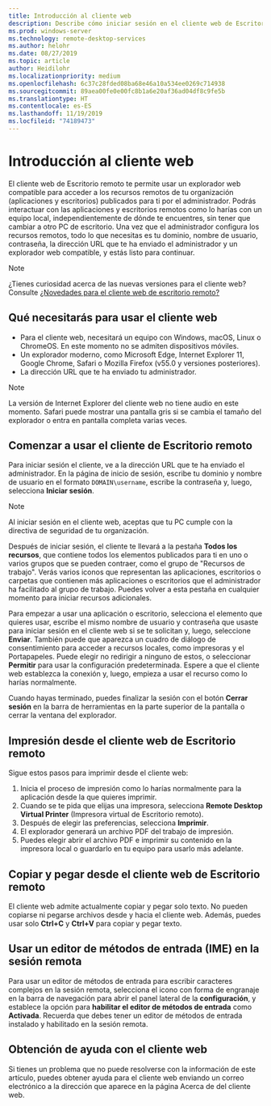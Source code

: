 ```yaml
---
title: Introducción al cliente web
description: Describe cómo iniciar sesión en el cliente web de Escritorio remoto.
ms.prod: windows-server
ms.technology: remote-desktop-services
ms.author: helohr
ms.date: 08/27/2019
ms.topic: article
author: Heidilohr
ms.localizationpriority: medium
ms.openlocfilehash: 6c37c28fded08ba68e46a10a534ee0269c714938
ms.sourcegitcommit: 89aea00fe0e00fc8b1a6e20af36ad04df8c9fe5b
ms.translationtype: HT
ms.contentlocale: es-ES
ms.lasthandoff: 11/19/2019
ms.locfileid: "74189473"
---
```

# <a name="get-started-with-the-web-client"></a>Introducción al cliente web

El cliente web de Escritorio remoto te permite usar un explorador web compatible para acceder a los recursos remotos de tu organización (aplicaciones y escritorios) publicados para ti por el administrador. Podrás interactuar con las aplicaciones y escritorios remotos como lo harías con un equipo local, independientemente de dónde te encuentres, sin tener que cambiar a otro PC de escritorio. Una vez que el administrador configura los recursos remotos, todo lo que necesitas es tu dominio, nombre de usuario, contraseña, la dirección URL que te ha enviado el administrador y un explorador web compatible, y estás listo para continuar.

>[!NOTE]
>¿Tienes curiosidad acerca de las nuevas versiones para el cliente web? Consulte [¿Novedades para el cliente web de escritorio remoto?](web-client-whatsnew.md)

## <a name="what-youll-need-to-use-the-web-client"></a>Qué necesitarás para usar el cliente web

* Para el cliente web, necesitará un equipo con Windows, macOS, Linux o ChromeOS. En este momento no se admiten dispositivos móviles.
* Un explorador moderno, como Microsoft Edge, Internet Explorer 11, Google Chrome, Safari o Mozilla Firefox (v55.0 y versiones posteriores).
* La dirección URL que te ha enviado tu administrador.

>[!NOTE]
>La versión de Internet Explorer del cliente web no tiene audio en este momento.
>Safari puede mostrar una pantalla gris si se cambia el tamaño del explorador o entra en pantalla completa varias veces.

## <a name="start-using-the-remote-desktop-client"></a>Comenzar a usar el cliente de Escritorio remoto

Para iniciar sesión el cliente, ve a la dirección URL que te ha enviado el administrador. En la página de inicio de sesión, escribe  tu dominio y nombre de usuario en el formato ```DOMAIN\username```, escribe la contraseña y, luego, selecciona **Iniciar sesión**.

>[!NOTE]
>Al iniciar sesión en el cliente web, aceptas que tu PC cumple con la directiva de seguridad de tu organización.

Después de iniciar sesión, el cliente te llevará a la pestaña **Todos los recursos**, que contiene todos los elementos publicados para ti en uno o varios grupos que se pueden contraer, como el grupo de "Recursos de trabajo". Verás varios iconos que representan las aplicaciones, escritorios o carpetas que contienen más aplicaciones o escritorios que el administrador ha facilitado al grupo de trabajo. Puedes volver a esta pestaña en cualquier momento para iniciar recursos adicionales.

Para empezar a usar una aplicación o escritorio, selecciona el elemento que quieres usar, escribe el mismo nombre de usuario y contraseña que usaste para iniciar sesión en el cliente web si se te solicitan y, luego, seleccione **Enviar**. También puede que aparezca un cuadro de diálogo de consentimiento para acceder a recursos locales, como impresoras y el Portapapeles. Puede elegir no redirigir a ninguno de estos, o seleccionar **Permitir** para usar la configuración predeterminada. Espere a que el cliente web establezca la conexión y, luego, empieza a usar el recurso como lo harías normalmente.

Cuando hayas terminado, puedes finalizar la sesión con el botón **Cerrar sesión** en la barra de herramientas en la parte superior de la pantalla o cerrar la ventana del explorador.

## <a name="printing-from-the-remote-desktop-web-client"></a>Impresión desde el cliente web de Escritorio remoto

Sigue estos pasos para imprimir desde el cliente web:

1. Inicia el proceso de impresión como lo harías normalmente para la aplicación desde la que quieres imprimir.
2. Cuando se te pida que elijas una impresora, selecciona **Remote Desktop Virtual Printer** (Impresora virtual de Escritorio remoto).
3. Después de elegir las preferencias, selecciona **Imprimir**.
4. El explorador generará un archivo PDF del trabajo de impresión.
5. Puedes elegir abrir el archivo PDF e imprimir su contenido en la impresora local o guardarlo en tu equipo para usarlo más adelante.

## <a name="copy-and-paste-from-the-remote-desktop-web-client"></a>Copiar y pegar desde el cliente web de Escritorio remoto

El cliente web admite actualmente copiar y pegar solo texto. No pueden copiarse ni pegarse archivos desde y hacia el cliente web. Además, puedes usar solo **Ctrl+C** y **Ctrl+V** para copiar y pegar texto.

## <a name="use-an-input-method-editor-ime-in-the-remote-session"></a>Usar un editor de métodos de entrada (IME) en la sesión remota

Para usar un editor de métodos de entrada para escribir caracteres complejos en la sesión remota, selecciona el icono con forma de engranaje en la barra de navegación para abrir el panel lateral de la **configuración**, y establece la opción para **habilitar el editor de métodos de entrada** como **Activada**. Recuerda que debes tener un editor de métodos de entrada instalado y habilitado en la sesión remota. 

## <a name="get-help-with-the-web-client"></a>Obtención de ayuda con el cliente web

Si tienes un problema que no puede resolverse con la información de este artículo, puedes obtener ayuda para el cliente web enviando un correo electrónico a la dirección que aparece en la página Acerca de del cliente web.
